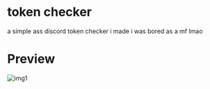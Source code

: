 # token checker
a simple ass discord token checker i made
i was bored as a mf lmao

# Preview
![img1](https://images-ext-1.discordapp.net/external/QgkHO2M23ZOjBHmbk1ZQDlK0uraveEJE10DSlJNAa3s/https/is-this-a.questionable.link/ogp/6sks0JvfX.gif?width=892&height=496)